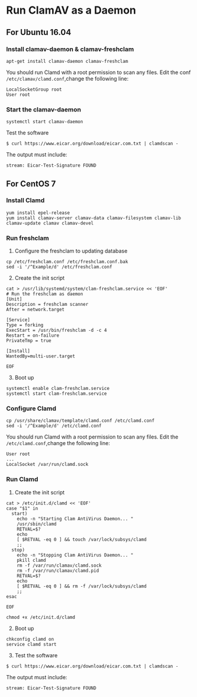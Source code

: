 # Run ClamAV as a Daemon

## For Ubuntu 16.04

### Install clamav-daemon & clamav-freshclam

```
apt-get install clamav-daemon clamav-freshclam
```

You should run Clamd with a root permission to scan any files. 
Edit the conf `/etc/clamav/clamd.conf`,change the following line:

```
LocalSocketGroup root
User root
```

### Start the clamav-daemon
```
systemctl start clamav-daemon
```

Test the software

```
$ curl https://www.eicar.org/download/eicar.com.txt | clamdscan -
```

The output must include:
```
stream: Eicar-Test-Signature FOUND
```


## For CentOS 7

### Install Clamd

```
yum install epel-release
yum install clamav-server clamav-data clamav-filesystem clamav-lib clamav-update clamav clamav-devel
```

### Run freshclam

1. Configure the freshclam to updating database

```
cp /etc/freshclam.conf /etc/freshclam.conf.bak
sed -i '/^Example/d' /etc/freshclam.conf
```

2. Create the init script
```
cat > /usr/lib/systemd/system/clam-freshclam.service << 'EOF'
# Run the freshclam as daemon
[Unit]
Description = freshclam scanner
After = network.target

[Service]
Type = forking
ExecStart = /usr/bin/freshclam -d -c 4
Restart = on-failure
PrivateTmp = true

[Install]
WantedBy=multi-user.target

EOF
```

3. Boot up
```
systemctl enable clam-freshclam.service
systemctl start clam-freshclam.service
```

### Configure Clamd

```
cp /usr/share/clamav/template/clamd.conf /etc/clamd.conf
sed -i '/^Example/d' /etc/clamd.conf
```

You should run Clamd with a root permission to scan any files. 
Edit the `/etc/clamd.conf`,change the following line:

```
User root
...
LocalSocket /var/run/clamd.sock
```

### Run Clamd

1. Create the init script

```
cat > /etc/init.d/clamd << 'EOF'
case "$1" in
  start)
    echo -n "Starting Clam AntiVirus Daemon... "
    /usr/sbin/clamd
    RETVAL=$?
    echo
    [ $RETVAL -eq 0 ] && touch /var/lock/subsys/clamd
    ;;
  stop)
    echo -n "Stopping Clam AntiVirus Daemon... "
    pkill clamd
    rm -f /var/run/clamav/clamd.sock
    rm -f /var/run/clamav/clamd.pid
    RETVAL=$?
    echo
    [ $RETVAL -eq 0 ] && rm -f /var/lock/subsys/clamd
    ;;
esac

EOF
```

```
chmod +x /etc/init.d/clamd
```

2. Boot up

```
chkconfig clamd on
service clamd start
```

3. Test the software

```
$ curl https://www.eicar.org/download/eicar.com.txt | clamdscan -
```

The output must include:
```
stream: Eicar-Test-Signature FOUND
```